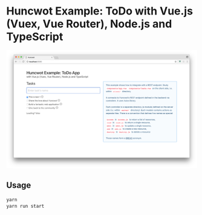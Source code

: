 # Huncwot Example: ToDo with Vue.js (Vuex, Vue Router), Node.js and TypeScript

<p align="center"><img src="assets/screenshot.png" width="800" /></p>

## Usage

``` bash
yarn
yarn run start
```
